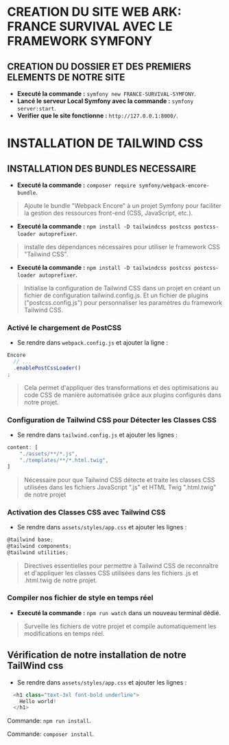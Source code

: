 # CREATION DU SITE WEB ARK: FRANCE SURVIVAL AVEC LE FRAMEWORK SYMFONY #

## CREATION DU DOSSIER ET DES PREMIERS ELEMENTS DE NOTRE SITE #
- __Executé la commande :__ `symfony new FRANCE-SURVIVAL-SYMFONY`.
- __Lancé le serveur Local Symfony avec la commande :__ `symfony server:start`.
- __Verifier que le site fonctionne :__ `http://127.0.0.1:8000/`.

# INSTALLATION DE TAILWIND CSS #
## INSTALLATION DES BUNDLES NECESSAIRE ##
- __Executé la commande :__ `composer require symfony/webpack-encore-bundle`.
> Ajoute le bundle "Webpack Encore" à un projet Symfony pour faciliter la gestion des ressources front-end (CSS, JavaScript, etc.).

- __Executé la commande :__ `npm install -D tailwindcss postcss postcss-loader autoprefixer`.
> installe des dépendances nécessaires pour utiliser le framework CSS "Tailwind CSS".

- __Executé la commande :__ `npm install -D tailwindcss postcss postcss-loader autoprefixer`.
> Initialise la configuration de Tailwind CSS dans un projet en créant un fichier de configuration tailwind.config.js. 
> Et un fichier de plugins ("postcss.config.js") pour personnaliser les paramètres du framework Tailwind CSS.

### Activé le chargement de PostCSS ###
- Se rendre dans `webpack.config.js` et ajouter la ligne :
```js
Encore
  // ...
  .enablePostCssLoader()
;
```
> Cela permet d'appliquer des transformations et des optimisations au code CSS de manière automatisée grâce aux plugins configurés dans notre projet.

### Configuration de Tailwind CSS pour Détecter les Classes CSS ###
- Se rendre dans `tailwind.config.js` et ajouter les lignes :
```js
content: [
    "./assets/**/*.js",
    "./templates/**/*.html.twig",
]
```
> Nécessaire pour que Tailwind CSS détecte et traite les classes CSS utilisées dans les fichiers JavaScript ".js" et HTML Twig ".html.twig" de notre projet

### Activation des Classes CSS avec Tailwind CSS ###
- Se rendre dans `assets/styles/app.css` et ajouter les lignes :
```js
@tailwind base;
@tailwind components;
@tailwind utilities;
```
> Directives essentielles pour permettre à Tailwind CSS de reconnaître et d'appliquer les classes CSS utilisées dans les fichiers .js et .html.twig de notre projet.

### Compiler nos fichier de style en temps réel ###
- __Executé la commande :__ `npm run watch` dans un nouveau terminal dédié.
> Surveille les fichiers de votre projet et compile automatiquement les modifications en temps réel.

## Vérification de notre installation de notre TailWind css ##
- Se rendre dans `assets/styles/app.css` et ajouter les lignes :
```js
  <h1 class="text-3xl font-bold underline">
    Hello world!
  </h1>
```


Commande: `npm run install`.

Commande: `composer install`.
